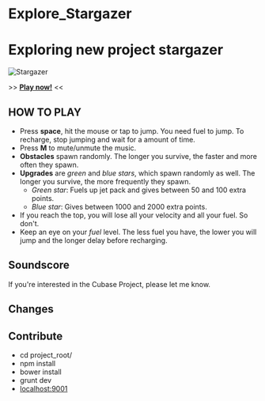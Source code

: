 # Explore_Stargazer
Exploring new project
stargazer
=========

![Stargazer](https://raw.githubusercontent.com/arekkas/stargazer/master/stargazer.png "Stargazer")

\>\> [**Play now!**](http://vhanuman.github.io/stargazer/app) \<\<




## HOW TO PLAY

* Press **space**, hit the mouse or tap to jump. You need fuel to jump. To recharge, stop jumping and wait for a amount of time.
* Press **M** to mute/unmute the music.
* **Obstacles** spawn randomly. The longer you survive, the faster and more often they spawn.
* **Upgrades** are *green* and *blue stars*, which spawn randomly as well. The longer you survive, the more frequently they spawn.
  * *Green star*: Fuels up jet pack and gives between 50 and 100 extra points.
  * *Blue star*: Gives between 1000 and 2000 extra points.
* If you reach the top, you will lose all your velocity and all your fuel. So don't.
* Keep an eye on your *fuel* level. The less fuel you have, the lower you will jump and the longer delay before recharging.

## Soundscore

If you're interested in the Cubase Project, please let me know.

## Changes


## Contribute

* cd project_root/
* npm install
* bower install
* grunt dev
* [localhost:9001](http://localhost:9001)
